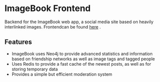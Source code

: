 # ImageBook Frontend

Backend for the ImageBook web app, a social media site based on heavily interlinked images. Frontendcan be found [here](https://github.com/Ventilatori/Imagebook-Front) .

## Features
* ImageBook uses Neo4j to provide advanced statistics and information based on friendship networks as well as image tags and tagged people
* Uses Redis to provide a fast cache of the newest posts, as well as for storing temporary data
* Provides a simple but efficient moderation system
